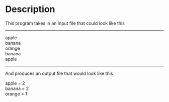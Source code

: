 # Description

This program takes in an input file that could look like this
_________________________

apple  
banana  
orange  
banana  
apple  
_________________________

And produces an output file that would look like this  
  
apple = 2  
banana = 2  
orange = 1  
